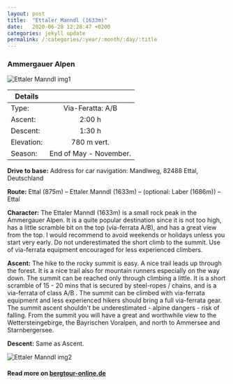 ```yaml
---
layout: post
title:  "Ettaler Manndl (1633m)"
date:   2020-06-28 12:28:47 +0200
categories: jekyll update
permalink: /:categories/:year/:month/:day/:title
---
```

### Ammergauer Alpen

![Ettaler Manndl img1](/hikingblog.github.io/assets/img/hiking/Ettalermandl-2.jpeg)



| Details       |               |
| ------------- |:-------------:|
| Type:         | Via-Feratta: A/B  |
| Ascent:       | 2:00 h        |
| Descent:      | 1:30 h        |
| Elevation:    | 780 m vert.  |
| Season:       |  End of May - November. |

**Drive to base:**
Address for car navigation: Mandlweg, 82488 Ettal, Deutschland

**Route:**
Ettal (875m) – Ettaler Manndl (1633m) – (optional: Laber (1686m)) – Ettal

**Character:**
The Ettaler Manndl (1633m) is a small rock peak in the Ammergauer Alpen. It is a quite popular destination since it is not too high, has a little scramble bit on the top (via-ferrata A/B), and has a great view from the top. I would recommend to avoid weekends or holidays unless you start very early. Do not underestimated the short climb to the summit. Use of via-ferrata equipment encouraged for less experienced climbers.

**Ascent:**
The hike to the rocky summit is easy. A nice trail leads up through the forest. It is a nice trail also for mountain runners especially on the way down. The summit can be reached only through climbing a little. It is a short scramble of 15 - 20 mins that is secured by steel-ropes / chains, and is a via-ferrata of class A/B . The summit can be climbed with via-ferrata equipment and less experienced hikers should bring a full via-ferrata gear.  The summit ascent shouldn't be underestimated - alpine dangers - risk of falling.
From the summit you will have a great and worthwhile view to the Wettersteingebirge, the Bayrischen Voralpen, and north to Ammersee and Starnbergersee.

**Descent:**
Same as Ascent.





![Ettaler Manndl img2](/hikingblog.github.io/assets/img/hiking/Ettalermandl-1.jpeg)


#### Read more on [bergtour-online.de](https://www.bergtour-online.de/bergtouren/klettersteige/ettaler-manndl/)
